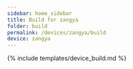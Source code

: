 ```yaml
---
sidebar: home_sidebar
title: Build for zangya
folder: build
permalink: /devices/zangya/build
device: zangya
---
```

{% include templates/device_build.md %}
